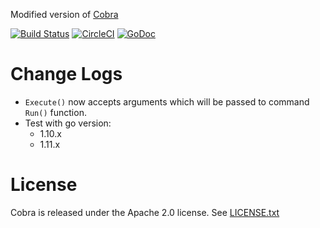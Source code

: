 Modified version of [Cobra](https://github.com/spf13/cobra)

[![Build Status](https://travis-ci.org/KavenC/cobra.svg?branch=master)](https://travis-ci.org/KavenC/cobra)
[![CircleCI](https://circleci.com/gh/KavenC/cobra.svg?style=svg)](https://circleci.com/gh/KavenC/cobra)
[![GoDoc](https://godoc.org/github.com/KavenC/cobra?status.svg)](https://godoc.org/github.com/KavenC/cobra)

# Change Logs
- `Execute()` now accepts arguments which will be passed to command `Run()` function.
- Test with go version:
    - 1.10.x
    - 1.11.x

# License

Cobra is released under the Apache 2.0 license. See [LICENSE.txt](https://github.com/spf13/cobra/blob/master/LICENSE.txt)
